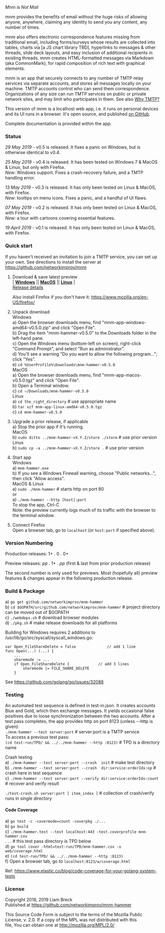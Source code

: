 _Mnm is Not Mail_

mnm provides the benefits of email without the huge risks of allowing 
anyone, anywhere, claiming any identity to send you any content, any number of times. 

mnm also offers electronic correspondence features missing from traditional email, 
including forms/surveys whose results are collected into tables, 
charts via [a JS chart library TBD], 
hyperlinks to messages &amp; other threads, 
slide deck layouts, 
and easy inclusion of additional recipients in existing threads. 
mnm creates HTML-formatted messages via Markdown (aka CommonMark), 
for rapid composition of rich text with graphical elements. 

mnm is an app that securely connects to any number of TMTP relay services via separate accounts, 
and stores all messages locally on your machine. 
TMTP accounts control who can send them correspondence. 
Organizations of any size can run TMTP services on public or private network sites, 
and may limit who participates in them. 
See also [Why TMTP?](https://github.com/networkimprov/mnm/blob/master/Rationale.md) 

This version of mnm is a localhost web app, 
i.e. it runs on personal devices and its UI runs in a browser. 
It's open source, and published [on GitHub](https://github.com/networkimprov/mnm-hammer). 

Complete documentation is provided within the app. 

### Status

_29 May 2019_ -
v0.5 is released. It fixes a panic on Windows, but is otherwise identical to v0.4.

_25 May 2019_ -
v0.4 is released. It has been tested on Windows 7 & MacOS & Linux, but only with Firefox.  
_New:_ Windows support. Fixes a crash-recovery failure, and a TMTP handling error.

_13 May 2019_ -
v0.3 is released. It has only been tested on Linux & MacOS, with Firefox.  
_New:_ tooltips on menu icons. Fixes a panic, and a handful of UI flaws.

_07 May 2019_ -
v0.2 is released. It has only been tested on Linux & MacOS, with Firefox.  
_New:_ a tour with cartoons covering essential features.

_19 April 2019_ -
v0.1 is released. It has only been tested on Linux & MacOS, with Firefox.

### Quick start

If you haven't received an invitation to join a TMTP service, you can set up your own.
See directions to install the server at https://github.com/networkimprov/mnm

1. Download & save latest preview  
|
[**Windows**](https://github.com/networkimprov/mnm-hammer/releases/download/v0.5.0/mnm-app-windows-amd64-v0.5.0.zip)
||
  [**MacOS**](https://github.com/networkimprov/mnm-hammer/releases/download/v0.5.0/mnm-app-macos-v0.5.0.tgz)
||
  [**Linux**](https://github.com/networkimprov/mnm-hammer/releases/download/v0.5.0/mnm-app-linux-amd64-v0.5.0.tgz)
|  
[Release details](https://github.com/networkimprov/mnm-hammer/releases/latest)

   Also install Firefox if you don't have it: https://www.mozilla.org/en-US/firefox/

1. Unpack download  
Windows  
a) Open the browser downloads menu, find "mnm-app-windows-amd64-v0.5.0.zip" and click "Open File".  
b) Drag the item "mnm-hammer-v0.5.0" to the Downloads folder in the left-hand pane.  
c) Open the Windows menu (bottom-left on screen), right-click "Command Prompt", and select "Run as administrator".  
d) You'll see a warning "Do you want to allow the following program..."; click "Yes".  
e) `cd %UserProfile%\Downloads\mnm-hammer-v0.5.0`  
MacOS  
a) Open the browser downloads menu, find "mnm-app-macos-v0.5.0.tgz" and click "Open File".  
b) Open a Terminal window.  
c) `cd ~/Downloads/mnm-hammer-v0.5.0`  
Linux  
a) `cd the_right_directory` # use appropriate name  
b) `tar xzf mnm-app-linux-amd64-v0.5.0.tgz`  
c) `cd mnm-hammer-v0.5.0`

1. Upgrade a prior release, if applicable  
a) Stop the prior app if it's running.  
MacOS  
b) `sudo ditto ../mnm-hammer-vX.Y.Z/store ./store` # use prior version  
Linux  
b) `sudo cp -a ../mnm-hammer-vX.Y.Z/store .` # use prior version

1. Start app  
Windows  
a) `mnm-hammer.exe`  
b) If you see a Windows Firewall warning, choose "Public networks...", then click "Allow access".  
MacOS & Linux  
a) `sudo ./mnm-hammer` # starts http on port 80  
or  
a) `./mnm-hammer --http [host]:port`  
To stop the app, Ctrl-C  
Note: the preview currently logs much of its traffic with the browser to the terminal window.

1. Connect Firefox  
Open a browser tab, go to `localhost` (or `host:port` if specified above).

### Version Numbering

Production releases: 1+ . 0 . 0+

Preview releases: _pp_ . 1+ . _pp_ (first & last from prior production release)

The second number is only used for previews. 
Most (hopefully all) preview features & changes appear in the following production release. 

### Build & Package

a) `go get github.com/networkimprov/mnm-hammer`  
b) `cd $GOPATH/src/github.com/networkimprov/mnm-hammer` # project directory can be moved out of $GOPATH  
c) `./webdeps.sh` # download browser modules  
d) `./pkg.sh` # make release downloads for all platforms

Building for Windows requires 2 additions to /usr/lib/go/src/syscall/syscall_windows.go:
```
var Open_FileShareDelete = false              // add 1 line
func Open(...) (...) {
	...
	sharemode := ...
	if Open_FileShareDelete {             // add 3 lines
		sharemode |= FILE_SHARE_DELETE
	}
```
See https://github.com/golang/go/issues/32088

### Testing

An automated test sequence is defined in test-in.json. 
It creates accounts Blue and Gold, which then exchange messages. 
It yields occasional false positives due to loose synchronization between the two accounts. 
After a test pass completes, the app provides http on port 8123 (unless --http is given):  
`./mnm-hammer --test server:port` # server:port is a TMTP service  
To access a previous test pass:  
`(cd test-run/TPD/ && ../../mnm-hammer --http :8123)` # TPD is a directory name

Crash testing  
a) `./mnm-hammer --test server:port --crash  init` # make test directory  
b) `./mnm-hammer --test server:port --crash  dir:service:orderIdx:op` # crash here in test sequence  
c) `./mnm-hammer --test server:port --verify dir:service:orderIdx:count` # recover and verify result

`./test-crash.sh server:port [ item_index ]` # collection of crash/verify runs in single directory

#### Code Coverage

a) `go test -c -covermode=count -coverpkg ./...`  
b) `go build`  
c) `./mnm-hammer.test --test localhost:443 -test.coverprofile mnm-hammer.cov`  
. . . \# this test pass directory is TPD below  
d) `go tool cover -html=test-run/TPD/mnm-hammer.cov -o web/coverage.html`  
e) `(cd test-run/TPD/ && ../../mnm-hammer --http :8123)`  
f) Open a browser tab, go to `localhost:8123/w/coverage.html`

Ref: https://www.elastic.co/blog/code-coverage-for-your-golang-system-tests

### License

   Copyright 2018, 2019 Liam Breck  
   Published at https://github.com/networkimprov/mnm-hammer

   This Source Code Form is subject to the terms of the Mozilla Public  
   License, v. 2.0. If a copy of the MPL was not distributed with this  
   file, You can obtain one at http://mozilla.org/MPL/2.0/

